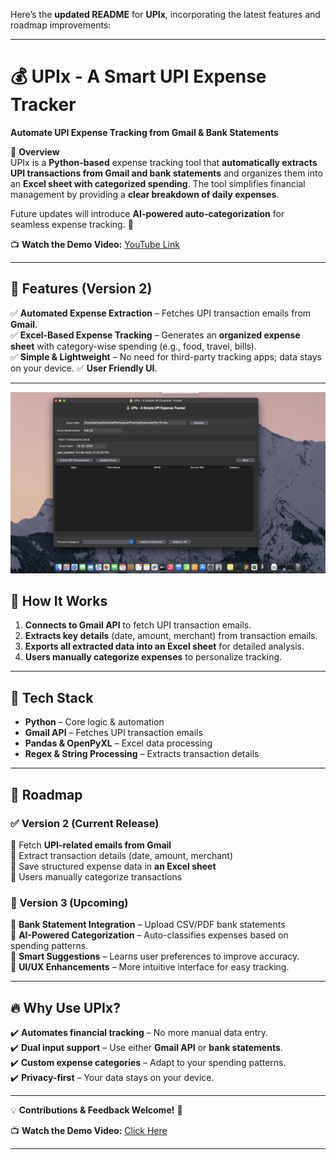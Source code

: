 Here’s the **updated README** for **UPIx**, incorporating the latest features and roadmap improvements:  

---

# 💰 UPIx - A Smart UPI Expense Tracker  
**Automate UPI Expense Tracking from Gmail & Bank Statements**  

📌 **Overview**  
UPIx is a **Python-based** expense tracking tool that **automatically extracts UPI transactions from Gmail and bank statements** and organizes them into an **Excel sheet with categorized spending**. The tool simplifies financial management by providing a **clear breakdown of daily expenses**.  

Future updates will introduce **AI-powered auto-categorization** for seamless expense tracking. 🚀  

📺 **Watch the Demo Video:** [YouTube Link](https://www.youtube.com/watch?v=76GJPWjIBxE&t=66s)  

---

## 🚀 Features (Version 2)  
✅ **Automated Expense Extraction** – Fetches UPI transaction emails from **Gmail**.  
✅ **Excel-Based Expense Tracking** – Generates an **organized expense sheet** with category-wise spending (e.g., food, travel, bills).   
✅ **Simple & Lightweight** – No need for third-party tracking apps; data stays on your device.
✅ **User Friendly UI**.

---


![alt text](https://raw.githubusercontent.com/tanmay606/UPIx/refs/heads/main/Images/1.png)


## 🔧 How It Works  
1. **Connects to Gmail API** to fetch UPI transaction emails.  
2. **Extracts key details** (date, amount, merchant) from transaction emails.   
3. **Exports all extracted data into an Excel sheet** for detailed analysis.  
4. **Users manually categorize expenses** to personalize tracking.  

---

## 📂 Tech Stack  
- **Python** – Core logic & automation  
- **Gmail API** – Fetches UPI transaction emails  
- **Pandas & OpenPyXL** – Excel data processing  
- **Regex & String Processing** – Extracts transaction details  

---

## 🌟 Roadmap  

### **✅ Version 2 (Current Release)**  
🔹 Fetch **UPI-related emails from Gmail**  
🔹 Extract transaction details (date, amount, merchant)  
🔹 Save structured expense data in **an Excel sheet**  
🔹 Users manually categorize transactions  

### **🤖 Version 3 (Upcoming)**  
🔹 **Bank Statement Integration** – Upload CSV/PDF bank statements  
🔹 **AI-Powered Categorization** – Auto-classifies expenses based on spending patterns.  
🔹 **Smart Suggestions** – Learns user preferences to improve accuracy.  
🔹 **UI/UX Enhancements** – More intuitive interface for easy tracking.  

---

## 🔥 Why Use UPIx?  
✔️ **Automates financial tracking** – No more manual data entry.  
✔️ **Dual input support** – Use either **Gmail API** or **bank statements**.  
✔️ **Custom expense categories** – Adapt to your spending patterns.  
✔️ **Privacy-first** – Your data stays on your device.  

---

💡 **Contributions & Feedback Welcome!** 🚀  

📺 **Watch the Demo Video:** [Click Here](https://www.youtube.com/watch?v=76GJPWjIBxE&t=66s)  

---
